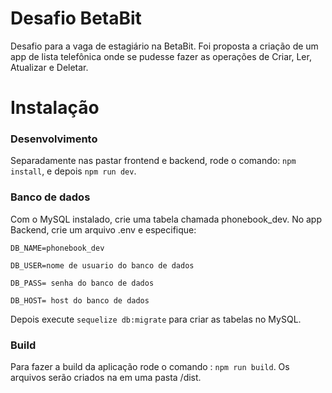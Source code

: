 
# Desafio BetaBit

Desafio para a vaga de estagiário na BetaBit.
Foi proposta a criação de um app de lista telefônica onde
se pudesse fazer as operações de Criar, Ler, Atualizar e Deletar.

# Instalação
### Desenvolvimento
Separadamente nas pastar frontend e backend, rode o comando:
`npm install`, e depois `npm run dev`.

### Banco de dados
Com o MySQL instalado, crie uma tabela chamada phonebook_dev.
No app Backend, crie um arquivo .env e especifique:

`DB_NAME=phonebook_dev`

`DB_USER=nome de usuario do banco de dados`

`DB_PASS= senha do banco de dados`

`DB_HOST= host do banco de dados`

Depois execute `sequelize db:migrate` para criar as tabelas no MySQL.


### Build
Para fazer a build da aplicação rode o comando :
`npm run build`. Os arquivos serão criados na em uma pasta /dist.


